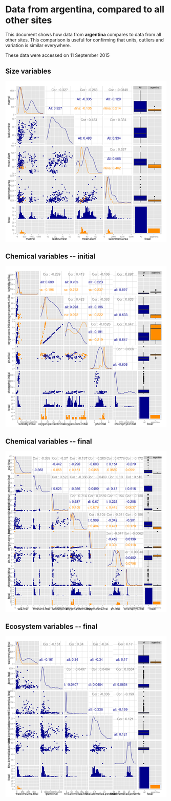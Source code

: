 # Data from argentina, compared to all other sites

This document shows how data from **argentina** compares to data from all other sites. This comparison is useful for confirming that units, outliers and variation is similar everywhere.

These data were accessed on 11 September 2015




## Size variables

![img](figure/size_pairs_argentina.png)


## Chemical variables -- initial

![img](figure/chem_ini_pairs_argentina.png)

## Chemical variables -- final

![img](figure/chem_fin_pairs_argentina.png)

## Ecosystem variables -- final

![img](figure/ecos_fin_pairs_argentina.png)

